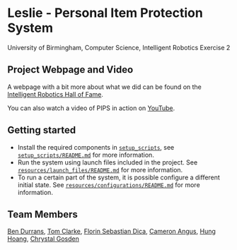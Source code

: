 # Leslie - Personal Item Protection System
University of Birmingham, Computer Science, Intelligent Robotics Exercise 2

## Project Webpage and Video
A webpage with a bit more about what we did can be found on the [Intelligent Robotics Hall of Fame](http://www.cs.bham.ac.uk/internal/courses/int-robot/halloffame/2017/Leslie/).

You can also watch a video of PIPS in action on [YouTube](https://www.youtube.com/watch?v=Or2mSKIqh8g).

## Getting started
* Install the required components in [`setup_scripts`](tree/master/setup_scripts), see [`setup_scripts/README.md`](tree/master/setup_scripts) for more information.
* Run the system using launch files included in the project. See [`resources/launch_files/README.md`](tree/master/resources/launch_files) for more information.
* To run a certain part of the system, it is possible configure a different initial state. See [`resources/configurations/README.md`](tree/master/resources/configurations) for more information.

## Team Members
[Ben Durrans](https://github.com/rrama), [Tom Clarke](https://github.com/TomBClarke), [Florin Sebastian Dica](https://github.com/SebastianDica), [Cameron Angus](https://github.com/cjangus), [Hung Hoang](https://github.com/ParityB1t), [Chrystal Gosden](https://github.com/Chrystal-Gosden)
